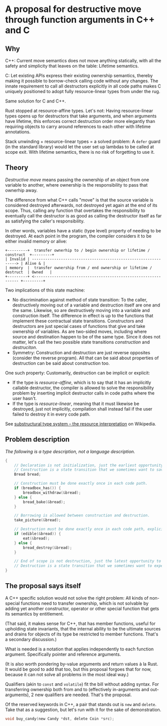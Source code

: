 # A proposal for destructive move through function arguments in C++ and C

## Why

C++: Current move semantics does not move anything statically,
with all the safety and simplicity that leaves on the table:
Lifetime semantics.

C: Let existing APIs express their existing ownership semantics,
thereby making it possible to borrow-check calling code without any changes.
The innate requirement to call all destructors explicitly in all code paths makes C
uniquely positioned to adopt fully resource-linear types from under the rug.

Same solution for C and C++.

Rust stopped at resource-affine types. Let's not:
Having resource-linear types opens up for destructors that take arguments,
and when arguments have lifetime, this enforces correct destruction order
more elegantly than requiring objects to carry around references to each other
with lifetime annotations.

Stack unwinding + resource-linear types = a solved problem:
A `defer` guard (in the standard library) would
let the user set up lambdas to be called at scope exit.
With lifetime semantics, there is no risk of forgetting to use it.

## Theory

*Destructive move* means passing the ownership of an object from one variable to another,
where ownership is the responsibility to pass that ownerhip away.

The difference from what C++ calls "move" is that the source variable is considered destroyed
afterwards, not destroyed yet again at the end of its scope.
Thus, calling any function that overtakes the responsibility to eventually call the destructor
is as good as calling the destructor itself as far as satisfying the caller's responsibility.

In other words, variables have a static (type level) property of needing to be destroyed.
At each point in the program, the compiler considers it to be either invalid memory or alive:

    +---------+  transfer ownerhip to / begin ownership or lifetime / construct  +---------+
    | Invalid | ---------------------------------------------------------------> | Alive & |
    | memory  |  transfer ownership from / end ownership or lifetime / destruct  | Owned   |
    +---------+ <--------------------------------------------------------------- +---------+

Two implications of this state machine:

* No discrimination against method of state transition:
  To the caller, destructively moving out of a variable and destruction itself are one and the same.
  Likewise, so are destructively moving into a variable and construction itself.
  The difference in effect is up to the functions that implement these contractual state transitions.
  Constructors and destructors are just special cases of functions that give and take ownership of variables.
  As are two-sided moves, including where source and destination happen to be of the same type.
  Since it does not matter, let's call the two possible state transitions _construction_ and _destruciton_.
* Symmetry: Construction and destruction are just reverse opposites (consider the reverse program).
  All that can be said about properties of destruction can be said about construction too.

One such property:
Customarily, destruction can be implicit or explicit:

* If the type is *resource-affine*, which is to say that it has an implicitly callable destructor,
  the compiler is allowed to solve the responsibility problem by inserting implicit destructor calls
  in code paths where the user hasn't.
* If the type is *resource-linear*, meaning that it must likewise be destroyed, just not implicitly,
  compilation shall instead fail if the user failed to destroy it in every code path.

See [substructural type system – the resource interpretation](https://en.wikipedia.org/wiki/Substructural_type_system#The_resource_interpretation) on Wikipedia.

## Problem description

*The following is a type description, not a language description.*

```C
{
    // Declaration is not initialization, just the earliest opportunity to construct.
    // Construction is a state transition that we sometimes want to save for later.
    Bread bread;

    // Construction must be done exactly once in each code path.
    if (breadbox_has()) {
        breadbox_withdraw(&bread);
    } else {
        bread_bake(&bread);
    }

    // Borrowing is allowed between construction and destruction.
    take_picture(&bread);

    // Destruction must be done exactly once in each code path, explicitly or implicitly.
    if (edible(&bread)) {
        eat(&bread);
    } else {
        bread_destroy(&bread);
    }

    // End of scope is not destruction, just the latest opportunity to destruct.
    // Destruction is a state transition that we sometimes want to expedite earlier.
}
```

## The proposal says itself

A C++ specific solution would not solve the right problem:
All kinds of non-special functions need to transfer ownership,
which is not solvable by adding yet another constructor, operator
or other special function that gets its semantics by entitlement.

(That said, it makes sense for C++,
that has member functions, useful for upholding state invariants,
that the internal ability to be the ultimate sources and drains for objects of its type
be restricted to member functions. That's a secondary discussion.)

What is needed is a notation that applies independently to each function argument.
Specifically pointer and reference arguments.

(It is also worth pondering by-value arguments and return values à la Rust.
It would be good to add that too, but this proposal forgoes that for now,
because it can not solve all problems in the most ideal way.)

Qualifiers (akin to `const` and `volatile`) fit the bill without adding syntax.
For transferring ownership both from and to (effectively in-arguments and out-arguments),
2 new qualifiers are needed. That's the proposal.

Of the reserved keywords in C++, a pair that stands out is `new` and `delete`.
Take that as a suggestion, but let's run with it for the sake of demonstration.

```C
void buy_candy(new Candy *dst, delete Coin *src);
```
